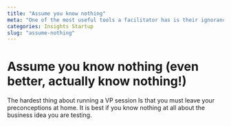 ```yaml
---
title: "Assume you know nothing"
meta: "One of the most useful tools a facilitator has is their ignorance. The less you know about a problem/solution the more likely you are to ask the simple but important questions that startups don't ask themselves."
categories: Insights Startup
slug: "assume-nothing"
---
```


# Assume you know nothing (even better, actually know nothing!)
The hardest thing about running a VP session Is that you must leave your preconceptions at home.  It is best if you know nothing at all about the business idea you are testing.